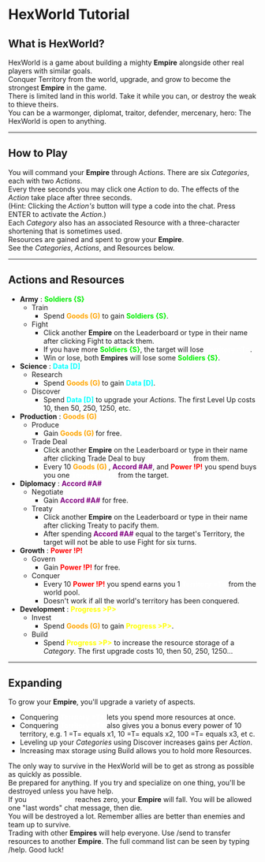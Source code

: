 
# HexWorld Tutorial
## What is HexWorld?
HexWorld is a game about building a mighty **Empire** alongside other real players with similar goals.  
Conquer Territory from the world, upgrade, and grow to become the strongest **Empire** in the game.  
There is limited land in this world. Take it while you can, or destroy the weak to thieve theirs.  
You can be a warmonger, diplomat, traitor, defender, mercenary, hero: The HexWorld is open to anything.  
___
## How to Play
You will command your **Empire** through *Actions*. There are six *Categories*, each with two *Actions*.  
Every three seconds you may click one *Action* to do. The effects of the *Action* take place after three seconds.   
(Hint: Clicking the *Action's* button will type a code into the chat. Press ENTER to activate the *Action*.)  
Each *Category* also has an associated Resource with a three-character shortening that is sometimes used.  
Resources are gained and spent to grow your **Empire**.  
See the *Categories*, *Actions*, and Resources below.  
___
## Actions and Resources
* **Army** : <font color="l-green"><b> Soldiers {S}</b></font>  
  * Train   
      * Spend <font color="orange"><b> Goods (G)</b></font> to gain <font color="l-green"><b> Soldiers {S}</b></font>.  
  * Fight  
      * Click another **Empire** on the Leaderboard or type in their name after clicking Fight to attack them.  
      * If you have more <font color="l-green"><b> Soldiers {S}</b></font>, the target will lose <font color="white"><b> Territory =T=</b></font>.
      * Win or lose, both **Empires** will lose some <font color="l-green"><b> Soldiers {S}</b></font>.  
* **Science** : <font color="cyan"><b> Data [D]</b></font>
    * Research
        * Spend <font color="orange"><b> Goods (G) </b></font> to gain <font color="cyan"><b>Data [D]</b></font>.
    * Discover
        * Spend <font color="cyan"><b> Data [D]</b></font> to upgrade your *Actions*. The first Level Up costs 10, then 50, 250, 1250, etc.
* **Production** : <font color="orange"><b> Goods (G) </b></font>
    * Produce
        * Gain <font color="orange"><b> Goods (G) </b></font> for free.
    * Trade Deal
        * Click another **Empire** on the Leaderboard or type in their name after clicking Trade Deal to buy <font color="white"><b> Territory =T=</b></font> from them.
        * Every 10 <font color="orange"><b> Goods (G) </b></font>, <font color="purple"><b> Accord #A#</b></font>, and <font color="red"><b> Power !P!</b></font> you spend buys you one <font color="white"><b> Territory =T=</b></font> from the target.
* **Diplomacy** : <font color="purple"><b> Accord #A#</b></font>
    * Negotiate
        * Gain <font color="purple"><b> Accord #A#</b></font> for free.
    * Treaty
        * Click another **Empire** on the Leaderboard or type in their name after clicking Treaty to pacify them.
        * After spending <font color="purple"><b> Accord #A#</b></font> equal to the target's Territory, the target will not be able to use Fight for six turns.
* **Growth** : <font color="red"><b> Power !P!</b></font>
    * Govern
        * Gain <font color="red"><b> Power !P!</b></font> for free.
    * Conquer
        * Every 10 <font color="red"><b> Power !P!</b></font> you spend earns you 1 <font color="white"><b> Territory =T=</b></font> from the world pool.
        * Doesn't work if all the world's territory has been conquered.
* **Development** : <font color="yellow"><b> Progress >P></b></font>
    * Invest
        * Spend <font color="orange"><b> Goods (G) </b></font> to gain <font color="yellow"><b> Progress >P></b></font>.
    * Build
        * Spend <font color="yellow"><b> Progress >P></b></font> to increase the resource storage of a *Category*. The first upgrade costs 10, then 50, 250, 1250...
___
## Expanding
To grow your **Empire**, you'll upgrade a variety of aspects.  

* Conquering <font color="white"><b> Territory =T=</b></font> lets you spend more resources at once.
* Conquering <font color="white"><b> Territory =T=</b></font> also gives you a bonus every power of 10 territory, e.g. 1 =T= equals x1, 10 =T= equals x2, 100 =T= equals x3, et c.  
* Leveling up your *Categories* using Discover increases gains per *Action*.  
* Increasing max storage using Build allows you to hold more Resources.  

The only way to survive in the HexWorld will be to get as strong as possible as quickly as possible.  
Be prepared for anything. If you try and specialize on one thing, you'll be destroyed unless you have help.  
If you <font color="white"><b> Territory =T=</b></font> reaches zero, your **Empire** will fall. You will be allowed one "last words" chat message, then die.  
You will be destroyed a lot. Remember allies are better than enemies and team up to survive.  
Trading with other **Empires** will help everyone. Use /send to transfer resources to another **Empire**. The full command list can be seen by typing /help.
    Good luck!
